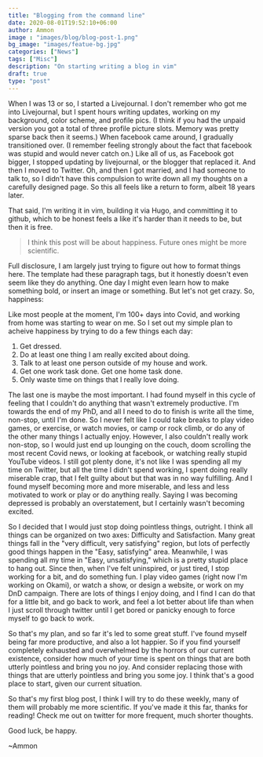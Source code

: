 ```yaml
---
title: "Blogging from the command line"
date: 2020-08-01T19:52:10+06:00
author: Ammon
image : "images/blog/blog-post-1.png"
bg_image: "images/featue-bg.jpg"
categories: ["News"]
tags: ["Misc"]
description: "On starting writing a blog in vim"
draft: true
type: "post"
---
```


When I was 13 or so, I started a Livejournal. I don't remember who got me into Livejournal, 
but I spent hours writing updates, working on my background, color scheme, and profile pics. 
(I think if you had the unpaid version you got a total of three profile picture slots. Memory was 
pretty sparse back then it seems.) 
When facebook came around, I gradually transitioned over. (I remember feeling strongly about the fact
that facebook was stupid and would never catch on.) 
Like all of us, as Facebook got bigger, I stopped updating by livejournal, or the blogger that replaced it.
And then I moved to Twitter. Oh, and then I got married, and I had someone to talk to, 
so I didn't have this compulsion to write down all my thoughts on a carefully designed page. 
So this all feels like a return to form, albeit 18 years later.

That said, I'm writing it in vim, building it via Hugo, and committing it to github, 
which to be honest feels a like it's harder than it needs to be, but then it is free. 

> I think this post will be about happiness. Future ones might be more scientific. 

Full disclosure, I am largely just trying to figure out how to format things here. 
The template had these paragraph tags, but it honestly doesn't even seem like they do anything.
One day I might even learn how to make something bold, or insert an image or something. 
But let's not get crazy. So, happiness:

Like most people at the moment, I'm 100+ days into Covid, and working from home was starting to wear on me. 
So I set out my simple plan to acheive happiness by trying to do a few things each day: </p>

1. Get dressed.
2. Do at least one thing I am really excited about doing.
3. Talk to at least one person outside of my house and work. 
4. Get one work task done. Get one home task done. 
5. Only waste time on things that I really love doing. 

The last one is maybe the most important. I had found myself in this cycle of feeling that
I couldn't do anything that wasn't extremely productive. I'm towards the end of my PhD, 
and all I need to do to finish is write all the time, non-stop, until I'm done. 
So I never felt like I could take breaks to play video games, or exercise, or watch movies, or camp or rock climb, or do any of the other many things I actually enjoy. 
However, I also couldn't really work non-stop, so I would just end up lounging on the couch, 
doom scrolling the most recent Covid news, or looking at facebook, or watching really stupid
YouTube videos. I still got plenty done, it's not like I was spending all my time on Twitter, 
but all the time I didn't spend working, I spent doing really miserable crap, that I felt 
guilty about but that was in no way fulfilling. And I found myself becoming more and more miserable, 
and less and less motivated to work or play or do anything really. 
Saying I was becoming depressed is probably an overstatement, but I certainly wasn't becoming excited.

So I decided that I would just stop doing pointless things, outright. I think all things can be organized on two axes:
Difficulty and Satisfaction. Many great things fall in the "very difficult, very satisfying" region, but lots 
of perfectly good things happen in the "Easy, satisfying" area. Meanwhile, I was spending all my time in "Easy, unsatisfying,"
which is a pretty stupid place to hang out. Since then, when I've felt uninspired, or just tired, I stop working for a bit, and do something fun. I play video games (right now I'm working on Okami), or watch a show, or design a website, or work on my DnD campaign.
There are lots of things I enjoy doing, and I find I can do that for a little bit, and go back to work, and feel a lot 
better about life than when I just scroll through twitter until I get bored or panicky enough to force myself to go back to work.  

So that's my plan, and so far it's led to some great stuff. I've found myself being far more productive, 
and also a lot happier. So if you find yourself completely exhausted and overwhelmed by the horrors of our 
current existence, consider how much of your time is spent on things that are both utterly pointless and bring you no joy. 
And consider replacing those with things that are utterly pointless and bring you some joy. 
I think that's a good place to start, given our current situation.

So that's my first blog post, I think I will try to do these weekly, many of them will probably me more scientific. 
If you've made it this far, thanks for reading! Check me out on twitter for more frequent, much shorter thoughts. 

Good luck, be happy.

~Ammon
</p>
